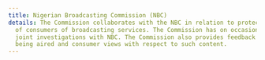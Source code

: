 ```yaml
---
title: Nigerian Broadcasting Commission (NBC)
details: The Commission collaborates with the NBC in relation to protecting the rights
  of consumers of broadcasting services. The Commission has on occasion conducted
  joint investigations with NBC. The Commission also provides feedback to NBC on content
  being aired and consumer views with respect to such content.
---
```


